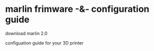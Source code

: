 # marlin frimware -&- configuration guide
download marlin 2.0



configuation guide for your 3D printer
